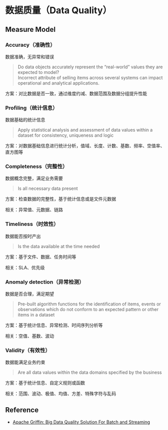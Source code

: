 # 数据质量（Data Quality）

## Measure Model

### Accuracy（准确性）

数据准确，无异常和错误

> Do data objects accurately represent the “real-world” values they are expected to model?<br>
> Incorrect attribute of selling items across several systems can impact operational and analytical applications. 

方案：对比数据是否一致，通过维度约减、数据范围及数据分组提升性能

### Profiling（统计信息）

数据基础的统计信息

> Apply statistical analysis and assessment of data values within a dataset for consistency, uniqueness and logic

方案：对数据基础信息进行统计分析，值域、长度、计数、基数、频率、空值率、直方图等

### Completeness（完整性）

数据概念完整，满足业务需要

> Is all necessary data present

方案：检查数据的完整性，基于统计信息或是文件元数据

相关：异常值、元数据、链路

### Timeliness（时效性）

数据能否按时产出

> Is the data available at the time needed

方案：基于文件、数据、任务时间等

相关：SLA、优先级

### Anomaly detection（异常检测）

数据是否合理，满足期望

> Pre-built algorithm functions for the identification of items, events or observations which do not conform to an expected pattern or other items in a dataset

方案：基于统计信息、异常检测、时间序列分析等

相关：空值、基数、波动

### Validity（有效性）

数据能满足业务约束

> Are all data values within the data domains specified by the business

方案：基于统计信息、自定义规则或函数

相关：范围、波动、极值、均值、方差、特殊字符与乱码


## Reference

- [Apache Griffin: Big Data Quality Solution For Batch and Streaming](http://griffin.apache.org)